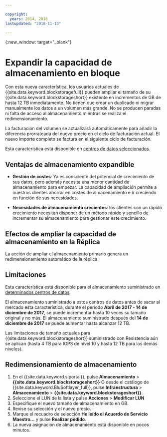 ```yaml
---

copyright:
  years: 2014, 2018
lastupdated: "2018-11-13"

---
```

{:new_window: target="_blank"}

# Expandir la capacidad de almacenamiento en bloque

Con esta nueva característica, los usuarios actuales de {{site.data.keyword.blockstoragefull}} pueden ampliar el tamaño de su {{site.data.keyword.blockstorageshort}} existente en incrementos de GB de hasta 12 TB inmediatamente. No tienen que crear un duplicado ni migrar manualmente los datos a un volumen más grande. No se producen paradas ni falta de acceso al almacenamiento mientras se realiza el redimensionamiento.

La facturación del volumen se actualizará automáticamente para añadir la diferencia prorrateada del nuevo precio en el ciclo de facturación actual. El nuevo importe completo se factura en el siguiente ciclo de facturación.

Esta característica está disponible en [centros de datos seleccionados](new-ibm-block-and-file-storage-location-and-features.html).

## Ventajas de almacenamiento expandible

- **Gestión de costes**: Ya es consciente del potencial de crecimiento de sus datos, pero además necesita una menor cantidad de almacenamiento para empezar. La capacidad de ampliación permite a nuestros clientes ahorrar en costes de almacenamiento e ir creciendo en función de sus necesidades.  

- **Necesidades de almacenamiento crecientes**: los clientes con un rápido crecimiento necesitan disponer de un método rápido y sencillo de incrementar su almacenamiento para gestionar este crecimiento.

## Efectos de ampliar la capacidad de almacenamiento en la Réplica

La acción de ampliar el almacenamiento primario genera un redimensionamiento automático de la réplica.

## Limitaciones

Esta característica está disponible para el almacenamiento suministrado en [determinados centros de datos](new-ibm-block-and-file-storage-location-and-features.html).

El almacenamiento suministrado a estos centros de datos antes de sacar al mercado esta característica, durante el periodo **Abril de 2017 - 14 de diciembre de 2017**, se puede incrementar hasta 10 veces su tamaño original y no más. El almacenamiento suministrado después del **14 de diciembre de 2017** se puede aumentar hasta alcanzar 12 TB.

Las limitaciones de tamaño actuales para {{site.data.keyword.blockstorageshort}} suministrado con Resistencia aún se aplican (hasta 4 TB para IOPS de nivel 10 y hasta 12 TB para los demás niveles).

## Redimensionamiento de almacenamiento

1. En el {{site.data.keyword.slportal}}, pulse **Almacenamiento** > **{{site.data.keyword.blockstorageshort}}** O desde el catálogo de {{site.data.keyword.BluSoftlayer_full}}, pulse **Infraestructura** > **Almacenamiento** > **{{site.data.keyword.blockstorageshort}}**.
2. Seleccione el LUN de la lista y pulse **Acciones** > **Modificar LUN**
3. Especifique el nuevo tamaño de almacenamiento en GB.
4. Revise su selección y el nuevo precio.
5. Marque el recuadro de selección **He leído el Acuerdo de Servicio Maestro...** y pulse **Realizar pedido**.
6. La nueva asignación de almacenamiento está disponible en pocos minutos.

